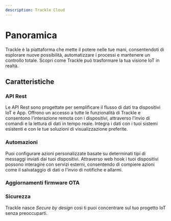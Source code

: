```yaml
---
description: Trackle Cloud
---
```


# Panoramica

Trackle è la piattaforma che mette il potere nelle tue mani, consentendoti di esplorare nuove possibilità, automatizzare i processi e mantenere un controllo totale. Scopri come Trackle può trasformare la tua visione IoT in realtà.

## Caratteristiche

### API Rest

Le API Rest sono progettate per semplificare il flusso di dati tra dispositivi IoT e App. Offrono un accesso a tutte le funzionalità di Trackle e consentono l'interazione remota con i dispositivi, attraverso l'invio di comandi e la lettura di dati in tempo reale. Integra i dati con i tuoi sistemi esistenti e con le tue soluzioni di visualizzazione preferite.

### Automazioni

Puoi configurare azioni personalizzate basate su determinati tipi di messaggi inviati dai tuoi dispositivi. Attraverso web hook i tuoi dispositivi possono interagire con servizi esterni, consentendo di compiere azioni come il salvataggio di dati o l'invio di notifiche e allarmi.

### Aggiornamenti firmware OTA



### Sicurezza

Trackle nasce _Secure by design_ così ti puoi concentrare sul tuo progetto IoT senza preoccuparti.



